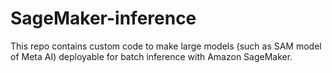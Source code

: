# SageMaker-inference

This repo contains custom code to make large models (such as SAM model of Meta AI) deployable for batch inference with Amazon SageMaker.
